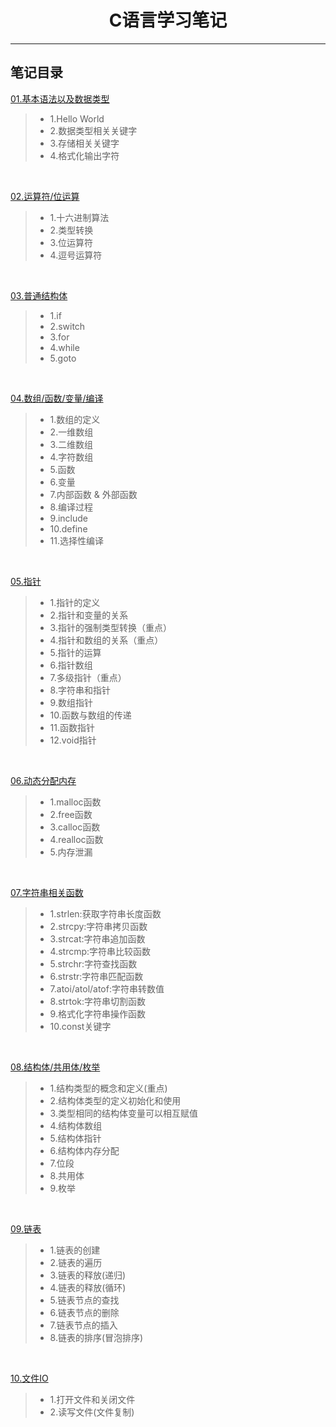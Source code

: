 <h1 align="center">C语言学习笔记</h1>
<hr>

## 笔记目录

[01.基本语法以及数据类型](./01-study/main.c)
> * 1.Hello World
> * 2.数据类型相关关键字
> * 3.存储相关关键字
> * 4.格式化输出字符

<br>

[02.运算符/位运算](./02-study/main.c)
> * 1.十六进制算法
> * 2.类型转换
> * 3.位运算符
> * 4.逗号运算符

<br>

[03.普通结构体](./03-study/main.c)
> * 1.if
> * 2.switch
> * 3.for
> * 4.while
> * 5.goto

<br>

[04.数组/函数/变量/编译](./04-study/main.c)
> * 1.数组的定义
> * 2.一维数组
> * 3.二维数组
> * 4.字符数组
> * 5.函数
> * 6.变量
> * 7.内部函数 & 外部函数
> * 8.编译过程
> * 9.include
> * 10.define
> * 11.选择性编译

<br>

[05.指针](./05-study/main.c)
> * 1.指针的定义
> * 2.指针和变量的关系
> * 3.指针的强制类型转换（重点）
> * 4.指针和数组的关系（重点）
> * 5.指针的运算
> * 6.指针数组
> * 7.多级指针（重点）
> * 8.字符串和指针
> * 9.数组指针
> * 10.函数与数组的传递
> * 11.函数指针
> * 12.void指针

<br>

[06.动态分配内存](./06-study/main.c)
> * 1.malloc函数
> * 2.free函数
> * 3.calloc函数
> * 4.realloc函数
> * 5.内存泄漏

<br>

[07.字符串相关函数](./07-study/main.c)
> * 1.strlen:获取字符串长度函数
> * 2.strcpy:字符串拷贝函数
> * 3.strcat:字符串追加函数
> * 4.strcmp:字符串比较函数
> * 5.strchr:字符查找函数
> * 6.strstr:字符串匹配函数
> * 7.atoi/atol/atof:字符串转数值
> * 8.strtok:字符串切割函数
> * 9.格式化字符串操作函数
> * 10.const关键字

<br>

[08.结构体/共用体/枚举](./08-study/main.c)
> * 1.结构类型的概念和定义(重点)
> * 2.结构体类型的定义初始化和使用
> * 3.类型相同的结构体变量可以相互赋值
> * 4.结构体数组
> * 5.结构体指针
> * 6.结构体内存分配
> * 7.位段
> * 8.共用体
> * 9.枚举

<br>

[09.链表](./09-study/main.c)
> * 1.链表的创建
> * 2.链表的遍历
> * 3.链表的释放(递归)
> * 4.链表的释放(循环)
> * 5.链表节点的查找
> * 6.链表节点的删除
> * 7.链表节点的插入
> * 8.链表的排序(冒泡排序)

<br>

[10.文件IO](./10-study/main.c)
> * 1.打开文件和关闭文件
> * 2.读写文件(文件复制)

